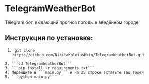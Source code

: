 # TelegramWeatherBot
Telegram бот, выдающий прогноз погоды в введённом городе

## Инструкция по установке:
1. ```batch
	git clone https://github.com/NikitaKolotushkin/TelegramWeatherBot.git
```
2. ```cd TelegramWeatherBot```
3. ```pip install -r requirements.txt```
4. Перейдите в ```main.py``` и на 25 строке вставьте ваш токен
5. ```python main.py```
